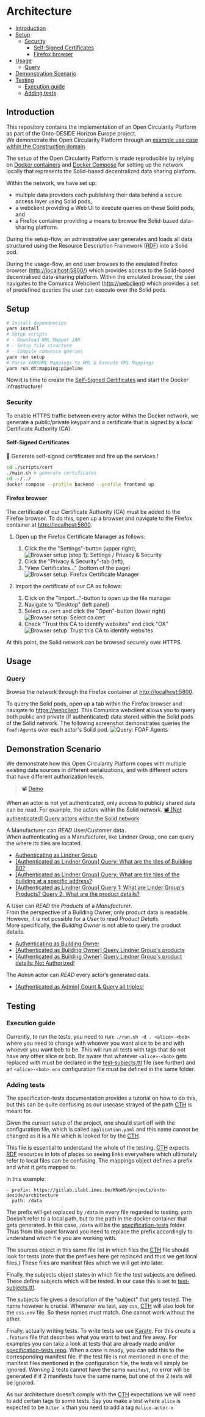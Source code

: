 <!-- omit in toc -->
# Architecture

- [Introduction](#introduction)
- [Setup](#setup)
  - [Security](#security)
    - [Self-Signed Certificates](#self-signed-certificates)
    - [Firefox browser](#firefox-browser)
- [Usage](#usage)
  - [Query](#query)
- [Demonstration Scenario](#demonstration-scenario)
- [Testing](#testing)
  - [Execution guide](#execution-guide)
  - [Adding tests](#adding-tests)

## Introduction

This repository contains the implementation
of an Open Circularity Platform as part of the Onto-DESIDE Horizon Europe project.</br>
We demonstrate the Open Circularity Platform through an [example use case within the Construction domain](./doc/construction-use-case.md).

The setup of the Open Circularity Platform is made reproducible by relying on [Docker containers](https://www.docker.com/resources/what-container/) and
[Docker Compose](https://docs.docker.com/compose/) for setting up the network locally
that represents the Solid-based decentralized data sharing platform.

Within the network, we have set up:

- multiple data providers each publishing their data behind a secure access layer using Solid pods,
- a webclient providing a Web UI to execute queries on these Solid pods, and
- a Firefox container providing a means to browse the Solid-based data-sharing platform.
 
During the setup-flow, an administrative user generates and loads all data structured using the Resource Description Framework ([RDF](https://www.w3.org/TR/rdf11-primer/)) into a Solid pod.

During the usage-flow, an end user browses to the emulated Firefox browser (<http://localhost:5800/>)
which provides access to the Solid-based decentralised data-sharing platform.
Within the emulated browser, the user navigates to the Comunica Webclient (<http://webclient>)
which provides a set of predefined queries the user can execute over the Solid pods. 

## Setup

```bash
# Install dependencies
yarn install
# Setup scripts
# - Download RML Mapper JAR
# - Setup file structure
# - Compile comunica queries
yarn run setup
# Parse YARRRML Mappings to RML & Execute RML Mappings
yarn run dt:mapping:pipeline
```

Now it is time to create the  [Self-Signed Certificates](#self-signed-certificates) and start the Docker infrastructure!

### Security

To enable HTTPS traffic between every actor within the Docker network,
we generate a public/private keypair and a certificate that is signed by
a local Certificate Authority (CA).

#### Self-Signed Certificates

🚀 Generate self-signed certificates and fire up the services !

```bash
cd ./scripts/cert
./main.sh # generate certificates
cd ../../
docker compose --profile backend --profile frontend up
```

#### Firefox browser

The certificate of our Certificate Authority (CA) must be added to the Firefox
browser.
To do this,
open up a browser and navigate to the Firefox container at <http://localhost:5800>.

1. Open up the Firefox Certificate Manager as follows:
   1. Click the the "Settings"-button (upper right),
   ![Browser setup (step 1): Settings / Privacy & Security](doc/img/setup-browser-step1.png)
   2. Click the "Privacy & Security"-tab (left),
   3. "View Certificates..." (bottom of the page)
   ![Browser setup: Firefox Certificate Manager](doc/img/setup-browser-step2.png)
  
2. Import the certificate of our CA as follows:
   1. Click on the "Import..."-button to open up the file manager
   2. Navigate to "Desktop" (left panel)
   3. Select `ca.cert` and click the "Open"-button (lower right)
   ![Browser setup: Select `ca.cert`](doc/img/setup-browser-step3.png)
   4. Check "Trust this CA to identify websites" and click "OK"
   ![Browser setup: Trust this CA to identify websites](doc/img/setup-browser-step4.png)

At this point,
the Solid network can be browsed securely over HTTPS.

## Usage

### Query

Browse the network through the Firefox container at <http://localhost:5800>.

To query the Solid pods,
open up a tab within the Firefox browser and navigate to
<https://webclient>.
This Comunica webclient allows you to query both
public and private (if authenticated) data stored within the Solid pods of the
Solid network.
The following screenshot demonstrates queries the `foaf:Agent`s over each actor's Solid pod.
![Query: FOAF Agents](doc/img/query-agents.png)

## Demonstration Scenario

We demonstrate how this Open Circularity Platform copes with multiple existing data sources in different serializations,
and with different actors that have different authorization levels.

> 📽️ [Demo][screencast-d4_2]
 
When an actor is not yet authenticated,
only access to publicly shared data can be read.
For example, the actors within the Solid network.
[📽️ [Not authenticated] Query actors within the Solid network](https://youtube.com/clip/UgkxKL2O-5JJ3dZ1f01BJPbMRP1egqnx5Sjb)

A Manufacturer can *READ* User/Customer data.</br>
When authenticating as a Manufacturer,
like Lindner Group,
one can query the where its tiles are located.

- [Authenticating as Lindner Group](https://youtube.com/clip/UgkxsSfr3KDmiqoZUs5xoSrSxWW6IZotsKIw)
- [[Authenticated as Lindner Group] Query: What are the tiles of Building B0?](https://youtube.com/clip/UgkxC3Mawc5yP-2ZTL8gwjs2uhVueoC6kvKR)
- [[Authenticated as Lindner Group] Query: What are the tiles of the building at a specific address?](https://youtube.com/clip/Ugkx4wWg-6mgz45aUczUXiFEeOyNmP43OXHP)
- [[Authenticated as Lindner Group] Query 1: What are Linder Group's Products? Query 2: What are the product details?](https://youtube.com/clip/UgkxtDBtWkJkZbwGElBf0hrZiOcF1drFmxQa)

A User can *READ* the *Products* of a *Manufacturer*.</br>
From the perspective of a Building Owner, only product data is readable.
However, it is not possible for a *User* to read *Product Details*.</br>
More specifically, the *Building Owner* is not able to query the product details.

- [Authenticating as Building Owner](https://youtube.com/clip/UgkxndBmpEvsJerW3oTNNQSWKLnlcuQZjZRK)
- [[Authenticated as Building Owner] Query Lindner Group's products](https://youtube.com/clip/UgkxEfq0IwN144XwS-KZ1B9gkdCAKUQk4_ZS)
- [[Authenticated as Building Owner] Query Lindner Group's product details: Not Authorized!](https://youtube.com/clip/UgkxlDoAHFJQVidm9s1WWCyHUho1P8_Q7iXH)

The *Admin* actor can *READ* every actor’s generated data.

- [[Authenticated as Admin] Count & Query all triples!](https://youtube.com/clip/UgkxXGvlJCiqNT1zaLBESrmgRErY0puAlrw7)

[screencast-d4_2]: https://youtu.be/WkQUwIwi_1M

## Testing

### Execution guide

Currently, to run the tests, you need to run: ```./run.sh -d . <alice>-<bob>``` where you need to change <alice> with whoever you want alice to be and <bob> with whoever you want bob to be. This will run all tests with tags that do not have any other alice or bob. Be aware that whatever ```<alice>-<bob>``` gets replaced with must be declared in the [test-subjects.ttl](https://gitlab.ilabt.imec.be/KNoWS/projects/onto-deside/architecture/-/blob/test_env/specification-tests/test-subjects.ttl) file (see further) and an ```<alice>-<bob>.env``` configuration file must be defined in the same folder. 

### Adding tests
The specification-tests documentation provides a tutorial on how to do this, but this can be quite confusing as our usecase strayed of the path [CTH](https://github.com/solid-contrib/conformance-test-harness) is meant for. 

Given the current setup of the project, one should start off with the configuration file, which is called ```application.yaml``` and this name cannot be changed as it is a file which is looked for by the [CTH](https://github.com/solid-contrib/conformance-test-harness). 

This file is essential to understand the whole of the testing. [CTH](https://github.com/solid-contrib/conformance-test-harness) expects [RDF](https://www.w3.org/RDF/) resources in lots of places so seeing links everywhere which ultimately refer to local files can be confusing. The mappings object defines a prefix and what it gets mapped to. 

In this example:

```
- prefix: https://gitlab.ilabt.imec.be/KNoWS/projects/onto-deside/architecture
  path: /data
```

The prefix will get replaced by  ```/data``` in every file regarded to testing. ```path``` Doesn't refer to a local path, but to the path in the docker container that gets generated. In this case, ```/data```  will be the [specification-tests](https://gitlab.ilabt.imec.be/KNoWS/projects/onto-deside/architecture/-/tree/test_env/specification-tests) folder. Thus from this point forward you need to replace the prefix accordingly to understand which file you are working with. 

The sources object in this same file list in which files the [CTH](https://github.com/solid-contrib/conformance-test-harness) file should look for tests (note that the prefixes here get replaced and thus we get local files.) These files are manifest files which we will get into later.

Finally, the subjects object states in which file the test subjects are defined. These define subjects which will be tested. In our case this is set to [test-subjects.ttl](https://gitlab.ilabt.imec.be/KNoWS/projects/onto-deside/architecture/-/blob/test_env/specification-tests/test-subjects.ttl).

The subjects file gives a description of the “subject” that gets tested. The name however is crucial. Whenever we test, say ```css```, [CTH](https://github.com/solid-contrib/conformance-test-harness) will also look for the ```css.env``` file. So these names must match. One cannot work without the other. 

Finally, actually writing tests. 
To write tests we use [Karate](https://www.karatelabs.io/). For this create a ```.feature``` file that describes what you want to test and fire away. For examples you can take a look at tests that are already made and/or 
[specification-tests repo](https://github.com/solid-contrib/specification-tests). When a case is ready, you can add this to the corresponding manifest file. If the test file is not mentioned in one of the manifest files mentioned in the configuration file, the tests will simply be ignored. *Warning* 2 tests cannot have the same ```manifest```, no error will be generated if if 2 manifests have the same name, but one of the 2 tests will be ignored.

As our architecture doesn’t comply with the [CTH](https://github.com/solid-contrib/conformance-test-harness) expectations we will need to add certain tags to some tests. Say you make a test where ```alice``` is expected to be ```Actor x``` than you need to add a tag ```@alice-actor-x``` 
